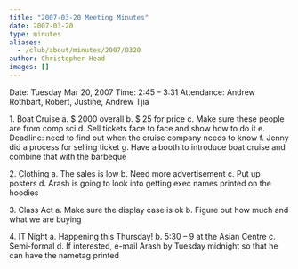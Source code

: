 ```yaml
---
title: "2007-03-20 Meeting Minutes"
date: 2007-03-20
type: minutes
aliases:
  - /club/about/minutes/2007/0320
author: Christopher Head
images: []
---
```


Date: Tuesday Mar 20, 2007
Time: 2:45 – 3:31
Attendance: Andrew Rothbart, Robert, Justine, Andrew Tjia

1\. Boat Cruise
a. $ 2000 overall
b. $ 25 for price
c. Make sure these people are from comp sci
d. Sell tickets face to face and show how to do it
e. Deadline: need to find out when the cruise company needs to know
f. Jenny did a process for selling ticket
g. Have a booth to introduce boat cruise and combine that with the barbeque

2\. Clothing
a. The sales is low
b. Need more advertisement
c. Put up posters
d. Arash is going to look into getting exec names printed on the hoodies

3\. Class Act
a. Make sure the display case is ok
b. Figure out how much and what we are buying

4\. IT Night
a. Happening this Thursday!
b. 5:30 – 9 at the Asian Centre
c. Semi-formal
d. If interested, e-mail Arash by Tuesday midnight so that he can have the nametag printed
